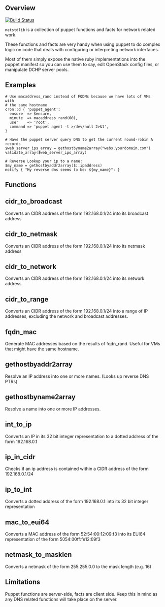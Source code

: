 ## Overview
[![Build Status](https://travis-ci.org/Yelp/puppet-netstdlib.png)](https://travis-ci.org/Yelp/puppet-netstdlib)

`netstdlib` is a collection of puppet functions and facts for network related work.

These functions and facts are very handy when using puppet to do complex logic
on code that deals with configuring or interpreting network interfaces.

Most of them simply expose the native ruby implementations into the puppet
manifest so you can use them to say, edit OpenStack config files, or
manipulate DCHP server pools.

## Examples

```puppet
# Use macaddress_rand instead of FQDNs because we have lots of VMs with
# the same hostname
cron::d { 'puppet_agent':
  ensure  => $ensure,
  minute  => macaddress_rand(60),
  user    => 'root',
  command => 'puppet agent -t >/dev/null 2>&1',
}
```

```puppet
# Have the puppet server query DNS to get the current round-robin A records
$web_server_ips_array = gethostbyname2array("webs.yourdomain.com")
validate_array($web_server_ips_array)
```

```puppet
# Reverse Lookup your ip to a name:
$my_name = gethostbyaddr2array($::ipaddress)
notify { "My reverse dns seems to be: ${my_name}": }
```

## Functions

cidr_to_broadcast
-------------------
Converts an CIDR address of the form 192.168.0.1/24 into its broadcast address

cidr_to_netmask
-------------------
Converts an CIDR address of the form 192.168.0.1/24 into its netmask address

cidr_to_network
-------------------
Converts an CIDR address of the form 192.168.0.1/24 into its network address

cidr_to_range
-------------------
Converts an CIDR address of the form 192.168.0.1/24 into a range of IP addresses, excluding the network and
broadcast addresses.

fqdn_mac
-------------------
Generate MAC addresses based on the results of fqdn_rand. Useful for VMs that
might have the same hostname.

gethostbyaddr2array
-------------------
Resolve an IP address into one or more names. (Looks up reverse DNS PTRs)

gethostbyname2array
-------------------
Resolve a name into one or more IP addresses.

int_to_ip
-------------------
Converts an IP in its 32 bit integer representation to a dotted address of the form 192.168.0.1

ip_in_cidr
-------------------
Checks if an ip address is contained within a CIDR address of the form 192.168.0.1/24

ip_to_int
-------------------
Converts a dotted address of the form 192.168.0.1 into its 32 bit integer representation

mac_to_eui64
-------------------
Converts a MAC address of the form 52:54:00:12:09:f3 into its EUI64 representation
of the form 5054:00ff:fe12:09f3

netmask_to_masklen
-------------------
Converts a netmask of the form 255.255.0.0 to the mask length (e.g. 16)

## Limitations

Puppet functions are server-side, facts are client side. Keep this in mind as
any DNS related functions will take place on the server.
